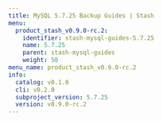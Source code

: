 ```yaml
---
title: MySQL 5.7.25 Backup Guides | Stash
menu:
  product_stash_v0.9.0-rc.2:
    identifier: stash-mysql-guides-5.7.25
    name: 5.7.25
    parent: stash-mysql-guides
    weight: 50
menu_name: product_stash_v0.9.0-rc.2
info:
  catalog: v0.1.0
  cli: v0.2.0
  subproject_version: 5.7.25
  version: v0.9.0-rc.2
---
```


